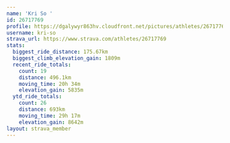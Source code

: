 ```yaml
---
name: 'Kri So '
id: 26717769
profile: https://dgalywyr863hv.cloudfront.net/pictures/athletes/26717769/7761026/14/large.jpg
username: kri-so
strava_url: https://www.strava.com/athletes/26717769
stats:
  biggest_ride_distance: 175.67km
  biggest_climb_elevation_gain: 1809m
  recent_ride_totals:
    count: 19
    distance: 496.1km
    moving_time: 20h 34m
    elevation_gain: 5835m
  ytd_ride_totals:
    count: 26
    distance: 693km
    moving_time: 29h 17m
    elevation_gain: 8642m
layout: strava_member
--- 
```

